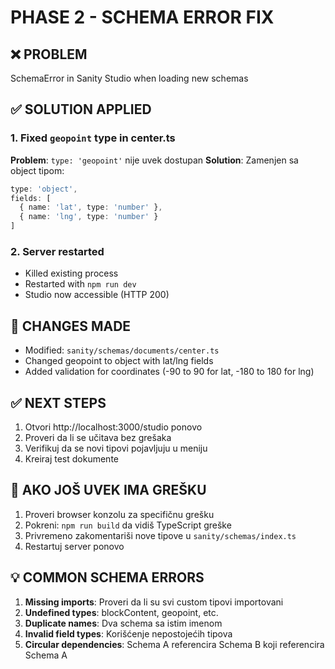 # PHASE 2 - SCHEMA ERROR FIX

## ❌ PROBLEM
SchemaError in Sanity Studio when loading new schemas

## ✅ SOLUTION APPLIED

### 1. Fixed `geopoint` type in center.ts
**Problem**: `type: 'geopoint'` nije uvek dostupan
**Solution**: Zamenjen sa object tipom:
```typescript
type: 'object',
fields: [
  { name: 'lat', type: 'number' },
  { name: 'lng', type: 'number' }
]
```

### 2. Server restarted
- Killed existing process
- Restarted with `npm run dev`
- Studio now accessible (HTTP 200)

## 📝 CHANGES MADE
- Modified: `sanity/schemas/documents/center.ts`
- Changed geopoint to object with lat/lng fields
- Added validation for coordinates (-90 to 90 for lat, -180 to 180 for lng)

## ✅ NEXT STEPS
1. Otvori http://localhost:3000/studio ponovo
2. Proveri da li se učitava bez grešaka
3. Verifikuj da se novi tipovi pojavljuju u meniju
4. Kreiraj test dokumente

## 🚨 AKO JOŠ UVEK IMA GREŠKU

1. Proveri browser konzolu za specifičnu grešku
2. Pokreni: `npm run build` da vidiš TypeScript greške
3. Privremeno zakomentariši nove tipove u `sanity/schemas/index.ts`
4. Restartuj server ponovo

## 💡 COMMON SCHEMA ERRORS

1. **Missing imports**: Proveri da li su svi custom tipovi importovani
2. **Undefined types**: blockContent, geopoint, etc.
3. **Duplicate names**: Dva schema sa istim imenom
4. **Invalid field types**: Korišćenje nepostojećih tipova
5. **Circular dependencies**: Schema A referencira Schema B koji referencira Schema A
